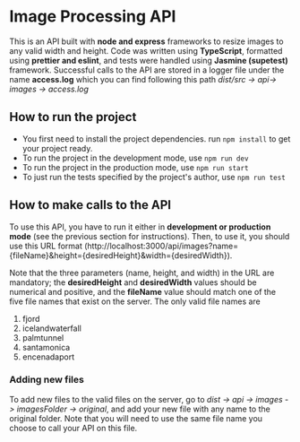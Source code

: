 # Image Processing API

This is an API built with **node and express** frameworks to resize images to any valid width and height. Code was written using **TypeScript**, formatted using **prettier and eslint**, and tests were handled using **Jasmine (supetest)** framework. Successful calls to the API are stored in a logger file under the name **access.log** which you can find following this path _dist/src -> api-> images -> access.log_

## How to run the project

- You first need to install the project dependencies. run `npm install` to get your project ready.
- To run the project in the development mode, use `npm run dev`
- To run the project in the production mode, use `npm run start`
- To just run the tests specified by the project's author, use `npm run test`

## How to make calls to the API

To use this API, you have to run it either in **development or production mode** (see the previous section for instructions). Then, to use it, you should use this URL format (http://localhost:3000/api/images?name={fileName}&height={desiredHeight}&width={desiredWidth}).

Note that the three parameters (name, height, and width) in the URL are mandatory; the **desiredHeight** and **desiredWidth** values should be numerical and positive, and the **fileName** value should match one of the five file names that exist on the server. The only valid file names are

1. fjord
2. icelandwaterfall
3. palmtunnel
4. santamonica
5. encenadaport

### Adding new files

To add new files to the valid files on the server, go to _dist -> api -> images -> imagesFolder -> original_, and add your new file with any name to the original folder. Note that you will need to use the same file name you choose to call your API on this file.
